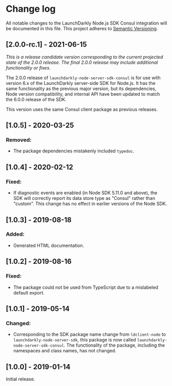 # Change log

All notable changes to the LaunchDarkly Node.js SDK Consul integration will be documented in this file. This project adheres to [Semantic Versioning](http://semver.org).

## [2.0.0-rc.1] - 2021-06-15

_This is a release candidate version corresponding to the current projected state of the 2.0.0 release. The final 2.0.0 release may include additional functionality or fixes._

The 2.0.0 release of `launchdarkly-node-server-sdk-consul` is for use with version 6.x of the LaunchDarkly server-side SDK for Node.js. It has the same functionality as the previous major version, but its dependencies, Node version compatibility, and internal API have been updated to match the 6.0.0 release of the SDK.

This version uses the same Consul client package as previous releases.

## [1.0.5] - 2020-03-25
### Removed:
- The package dependencies mistakenly included `typedoc`.

## [1.0.4] - 2020-02-12
### Fixed:
- If diagnostic events are enabled (in Node SDK 5.11.0 and above), the SDK will correctly report its data store type as &#34;Consul&#34; rather than &#34;custom&#34;. This change has no effect in earlier versions of the Node SDK.

## [1.0.3] - 2019-08-18
### Added:
- Generated HTML documentation.

## [1.0.2] - 2019-08-16
### Fixed:
- The package could not be used from TypeScript due to a mislabeled default export.

## [1.0.1] - 2019-05-14
### Changed:
- Corresponding to the SDK package name change from `ldclient-node` to `launchdarkly-node-server-sdk`, this package is now called `launchdarkly-node-server-sdk-consul`. The functionality of the package, including the namespaces and class names, has not changed.

## [1.0.0] - 2019-01-14

Initial release.


